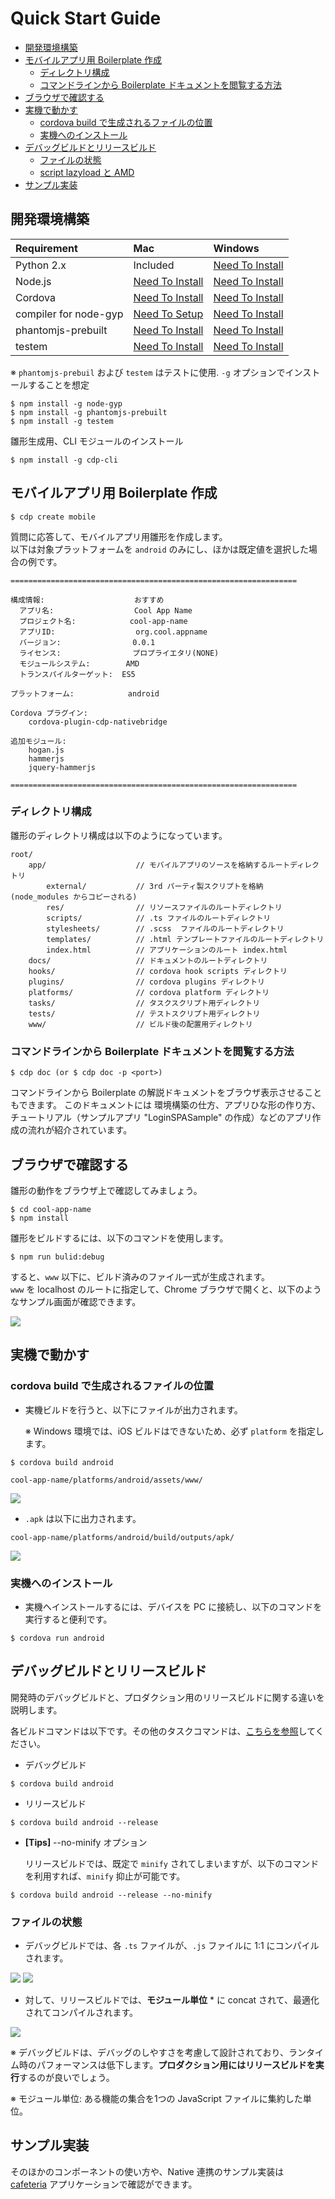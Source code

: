 ﻿Quick Start Guide
======

- [開発環境構築](#DEVENV)
- [モバイルアプリ用 Boilerplate 作成](#BOILERPLATE)
    - [ディレクトリ構成](#BOILERPLATE_DIRECTORY)
    - [コマンドラインから Boilerplate ドキュメントを閲覧する方法](#BOILERPLATE_DOCUMENT)
- [ブラウザで確認する](#BROWSER)
- [実機で動かす](#DEVICE)
    - [cordova build で生成されるファイルの位置](#DEVICE_LOCATION)
    - [実機へのインストール](#DEVICE_INSTALL)
- [デバッグビルドとリリースビルド](#BUILD)
    - [ファイルの状態](#BUILD_FILE)
    - [script lazyload と AMD](#BUILD_LOADER)
- [サンプル実装](#SAMPLES)


## <a name="DEVENV" />開発環境構築

| Requirement           | Mac                                                                 | Windows                                                             |
|:----------------------|:--------------------------------------------------------------------|:--------------------------------------------------------------------|
| Python 2.x            | Included                                                            | [Need To Install](https://www.python.org/downloads/)                |
| Node.js               | [Need To Install](http://nodejs.org/download/ )                     | [Need To Install](http://nodejs.org/download/ )                     |
| Cordova               | [Need To Install](http://cordova.apache.org/)                       | [Need To Install](http://cordova.apache.org/)                       |
| compiler for node-gyp | [Need To Setup](https://github.com/TooTallNate/node-gyp/)           | [Need To Install](https://github.com/TooTallNate/node-gyp/)         |
| phantomjs-prebuilt    | [Need To Install](https://www.npmjs.com/package/phantomjs-prebuilt) | [Need To Install](https://www.npmjs.com/package/phantomjs-prebuilt) |
| testem                | [Need To Install](https://www.npmjs.com/package/testem)             | [Need To Install](http://cordova.apache.org/)                       |


※ `phantomjs-prebuil` および `testem` はテストに使用. `-g` オプションでインストールすることを想定

```
$ npm install -g node-gyp
$ npm install -g phantomjs-prebuilt
$ npm install -g testem
```

雛形生成用、CLI モジュールのインストール

```
$ npm install -g cdp-cli
```

## <a name="BOILERPLATE" />モバイルアプリ用 Boilerplate 作成


```
$ cdp create mobile
```

質問に応答して、モバイルアプリ用雛形を作成します。  
以下は対象プラットフォームを `android` のみにし、ほかは既定値を選択した場合の例です。


```
================================================================

構成情報:                    おすすめ
  アプリ名:                  Cool App Name
  プロジェクト名:            cool-app-name
  アプリID:                  org.cool.appname
  バージョン:                0.0.1
  ライセンス:                プロプライエタリ(NONE)
  モジュールシステム:        AMD
  トランスパイルターゲット:  ES5

プラットフォーム:            android

Cordova プラグイン:
    cordova-plugin-cdp-nativebridge

追加モジュール:
    hogan.js
    hammerjs
    jquery-hammerjs

================================================================
```

### <a name="BOILERPLATE_DIRECTORY" />ディレクトリ構成

雛形のディレクトリ構成は以下のようになっています。


```
root/
    app/                    // モバイルアプリのソースを格納するルートディレクトリ
        external/           // 3rd パーティ製スクリプトを格納 (node_modules からコピーされる)
        res/                // リソースファイルのルートディレクトリ
        scripts/            // .ts ファイルのルートディレクトリ
        stylesheets/        // .scss  ファイルのルートディレクトリ
        templates/          // .html テンプレートファイルのルートディレクトリ
        index.html          // アプリケーションのルート index.html
    docs/                   // ドキュメントのルートディレクトリ
    hooks/                  // cordova hook scripts ディレクトリ
    plugins/                // cordova plugins ディレクトリ
    platforms/              // cordova platform ディレクトリ
    tasks/                  // タスクスクリプト用ディレクトリ
    tests/                  // テストスクリプト用ディレクトリ
    www/                    // ビルド後の配置用ディレクトリ
```

### <a name="BOILERPLATE_DOCUMENT" />コマンドラインから Boilerplate ドキュメントを閲覧する方法

```
$ cdp doc (or $ cdp doc -p <port>)
```

コマンドラインから Boilerplate の解説ドキュメントをブラウザ表示させることもできます。
このドキュメントには 環境構築の仕方、アプリひな形の作り方、チュートリアル（サンプルアプリ "LoginSPASample" の作成）などのアプリ作成の流れが紹介されています。


## <a name="BROWSER" />ブラウザで確認する

雛形の動作をブラウザ上で確認してみましょう。

```
$ cd cool-app-name
$ npm install
```

雛形をビルドするには、以下のコマンドを使用します。

```
$ npm run bulid:debug
```
すると、`www` 以下に、ビルド済みのファイル一式が生成されます。  
`www` を localhost のルートに指定して、Chrome ブラウザで開くと、以下のようなサンプル画面が確認できます。

<img src="../images/sample_app_ja.png">


## <a name="DEVICE" />実機で動かす

### <a name="DEVICE_LOCATION" />cordova build で生成されるファイルの位置

* 実機ビルドを行うと、以下にファイルが出力されます。

   ※ Windows 環境では、iOS ビルドはできないため、必ず `platform` を指定します。

```
$ cordova build android
```

`cool-app-name/platforms/android/assets/www/`

<img src="../images/device_1_output_files.png">

* `.apk` は以下に出力されます。

`cool-app-name/platforms/android/build/outputs/apk/`

<img src="../images/device_2_output_apk.png">


### <a name="DEVICE_INSTALL" />実機へのインストール

* 実機へインストールするには、デバイスを PC に接続し、以下のコマンドを実行すると便利です。

```
$ cordova run android
```

## <a name="BUILD" />デバッグビルドとリリースビルド

開発時のデバッグビルドと、プロダクション用のリリースビルドに関する違いを説明します。

   各ビルドコマンドは以下です。その他のタスクコマンドは、[こちらを参照](https://github.com/sony/cdp-js/tree/master/packages/cafeteria/docs/ja#task--command-解説)してください。

* デバッグビルド
```
$ cordova build android
```

* リリースビルド
```
$ cordova build android --release
```

* **[Tips]** --no-minify オプション

   リリースビルドでは、既定で `minify` されてしまいますが、以下のコマンドを利用すれば、`minify` 抑止が可能です。

```
$ cordova build android --release --no-minify
```

### <a name="BUILD_FILE" />ファイルの状態

* デバッグビルドでは、各 `.ts` ファイルが、`.js` ファイルに 1:1 にコンパイルされます。

<img src="../images/build_1_debug.png">

<img src="../images/build_1_debug_view.png">


* 対して、リリースビルドでは、**モジュール単位** * に concat されて、最適化されてコンパイルされます。

<img src="../images/build_2_release.png">

※ デバッグビルドは、デバッグのしやすさを考慮して設計されており、ランタイム時のパフォーマンスは低下します。**プロダクション用にはリリースビルドを実行**するのが良いでしょう。

※ モジュール単位: ある機能の集合を1つの JavaScript ファイルに集約した単位。


## <a name="SAMPLES" />サンプル実装

そのほかのコンポーネントの使い方や、Native 連携のサンプル実装は  
[cafeteria](https://github.com/sony/cdp-js/tree/master/packages/cafeteria) アプリケーションで確認ができます。
